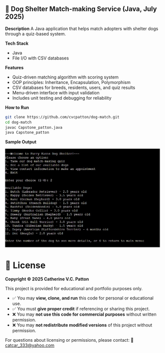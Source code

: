## 📂 **Dog Shelter Match-making Service (Java, July 2025)**

**Description**
A Java application that helps match adopters with shelter dogs through a quiz-based system.

**Tech Stack**

* Java
* File I/O with CSV databases

**Features**

* Quiz-driven matching algorithm with scoring system
* OOP principles: Inheritance, Encapsulation, Polymorphism
* CSV databases for breeds, residents, users, and quiz results
* Menu-driven interface with input validation
* Includes unit testing and debugging for reliability

**How to Run**

```bash
git clone https://github.com/cvcpatton/dog-match.git
cd dog-match
javac Capstone_patton.java
java Capstone_patton
```

**Sample Output**

![Dog Match screenshot](dog-match-screenshot.jpg)




# 📜 License

**Copyright © 2025 Catherine V.C. Patton**

This project is provided for educational and portfolio purposes only.

* ✅ You may **view, clone, and run** this code for personal or educational use.
* ✅ You must **give proper credit** if referencing or sharing this project.
* ❌ You may **not use this code for commercial purposes** without written permission.
* ❌ You may **not redistribute modified versions** of this project without permission.

For questions about licensing or permissions, please contact:
📧 [catcar\_333@yahoo.com](mailto:catcar_333@yahoo.com)
